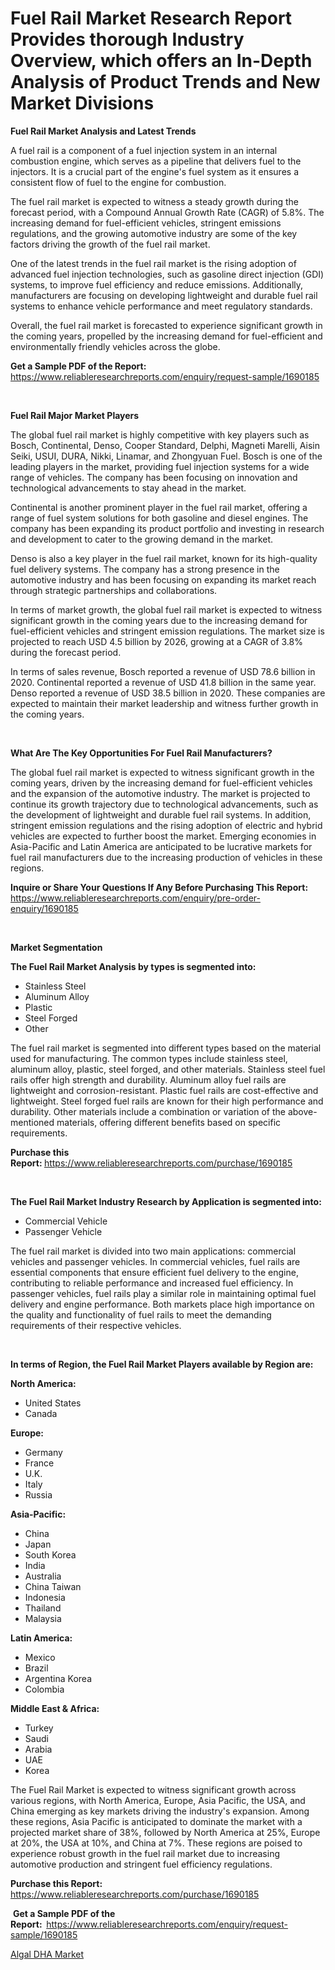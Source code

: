<p><h1>Fuel Rail Market Research Report Provides thorough Industry Overview, which offers an In-Depth Analysis of Product Trends and New Market Divisions</h1></p><p><strong>Fuel Rail Market Analysis and Latest Trends</strong></p>
<p><p>A fuel rail is a component of a fuel injection system in an internal combustion engine, which serves as a pipeline that delivers fuel to the injectors. It is a crucial part of the engine's fuel system as it ensures a consistent flow of fuel to the engine for combustion.</p><p>The fuel rail market is expected to witness a steady growth during the forecast period, with a Compound Annual Growth Rate (CAGR) of 5.8%. The increasing demand for fuel-efficient vehicles, stringent emissions regulations, and the growing automotive industry are some of the key factors driving the growth of the fuel rail market.</p><p>One of the latest trends in the fuel rail market is the rising adoption of advanced fuel injection technologies, such as gasoline direct injection (GDI) systems, to improve fuel efficiency and reduce emissions. Additionally, manufacturers are focusing on developing lightweight and durable fuel rail systems to enhance vehicle performance and meet regulatory standards.</p><p>Overall, the fuel rail market is forecasted to experience significant growth in the coming years, propelled by the increasing demand for fuel-efficient and environmentally friendly vehicles across the globe.</p></p>
<p><strong>Get a Sample PDF of the Report:&nbsp;</strong> <a href="https://www.reliableresearchreports.com/enquiry/request-sample/1690185">https://www.reliableresearchreports.com/enquiry/request-sample/1690185</a></p>
<p>&nbsp;</p>
<p><strong>Fuel Rail Major Market Players</strong></p>
<p><p>The global fuel rail market is highly competitive with key players such as Bosch, Continental, Denso, Cooper Standard, Delphi, Magneti Marelli, Aisin Seiki, USUI, DURA, Nikki, Linamar, and Zhongyuan Fuel. Bosch is one of the leading players in the market, providing fuel injection systems for a wide range of vehicles. The company has been focusing on innovation and technological advancements to stay ahead in the market.</p><p>Continental is another prominent player in the fuel rail market, offering a range of fuel system solutions for both gasoline and diesel engines. The company has been expanding its product portfolio and investing in research and development to cater to the growing demand in the market.</p><p>Denso is also a key player in the fuel rail market, known for its high-quality fuel delivery systems. The company has a strong presence in the automotive industry and has been focusing on expanding its market reach through strategic partnerships and collaborations.</p><p>In terms of market growth, the global fuel rail market is expected to witness significant growth in the coming years due to the increasing demand for fuel-efficient vehicles and stringent emission regulations. The market size is projected to reach USD 4.5 billion by 2026, growing at a CAGR of 3.8% during the forecast period.</p><p>In terms of sales revenue, Bosch reported a revenue of USD 78.6 billion in 2020. Continental reported a revenue of USD 41.8 billion in the same year. Denso reported a revenue of USD 38.5 billion in 2020. These companies are expected to maintain their market leadership and witness further growth in the coming years.</p></p>
<p>&nbsp;</p>
<p><strong>What Are The Key Opportunities For Fuel Rail Manufacturers?</strong></p>
<p><p>The global fuel rail market is expected to witness significant growth in the coming years, driven by the increasing demand for fuel-efficient vehicles and the expansion of the automotive industry. The market is projected to continue its growth trajectory due to technological advancements, such as the development of lightweight and durable fuel rail systems. In addition, stringent emission regulations and the rising adoption of electric and hybrid vehicles are expected to further boost the market. Emerging economies in Asia-Pacific and Latin America are anticipated to be lucrative markets for fuel rail manufacturers due to the increasing production of vehicles in these regions.</p></p>
<p><strong>Inquire or Share Your Questions If Any Before Purchasing This Report:</strong> <a href="https://www.reliableresearchreports.com/enquiry/pre-order-enquiry/1690185">https://www.reliableresearchreports.com/enquiry/pre-order-enquiry/1690185</a></p>
<p>&nbsp;</p>
<p><strong>Market Segmentation</strong></p>
<p><strong>The Fuel Rail Market Analysis by types is segmented into:</strong></p>
<p><ul><li>Stainless Steel</li><li>Aluminum Alloy</li><li>Plastic</li><li>Steel Forged</li><li>Other</li></ul></p>
<p><p>The fuel rail market is segmented into different types based on the material used for manufacturing. The common types include stainless steel, aluminum alloy, plastic, steel forged, and other materials. Stainless steel fuel rails offer high strength and durability. Aluminum alloy fuel rails are lightweight and corrosion-resistant. Plastic fuel rails are cost-effective and lightweight. Steel forged fuel rails are known for their high performance and durability. Other materials include a combination or variation of the above-mentioned materials, offering different benefits based on specific requirements.</p></p>
<p><strong>Purchase this Report:&nbsp;</strong><a href="https://www.reliableresearchreports.com/purchase/1690185">https://www.reliableresearchreports.com/purchase/1690185</a></p>
<p>&nbsp;</p>
<p><strong>The Fuel Rail Market Industry Research by Application is segmented into:</strong></p>
<p><ul><li>Commercial Vehicle</li><li>Passenger Vehicle</li></ul></p>
<p><p>The fuel rail market is divided into two main applications: commercial vehicles and passenger vehicles. In commercial vehicles, fuel rails are essential components that ensure efficient fuel delivery to the engine, contributing to reliable performance and increased fuel efficiency. In passenger vehicles, fuel rails play a similar role in maintaining optimal fuel delivery and engine performance. Both markets place high importance on the quality and functionality of fuel rails to meet the demanding requirements of their respective vehicles.</p></p>
<p>&nbsp;</p>
<p><strong>In terms of Region, the Fuel Rail Market Players available by Region are:</strong></p>
<p>
    <p> <strong> North America: </strong>
        <ul>
            <li>United States</li>
            <li>Canada</li>
        </ul>
        </p> 
    <p> <strong> Europe: </strong>
        <ul>
            <li>Germany</li>
            <li>France</li>
            <li>U.K.</li>
            <li>Italy</li>
            <li>Russia</li>
        </ul>
        </p> 
    <p> <strong> Asia-Pacific: </strong>
        <ul>
            <li>China</li>
            <li>Japan</li>
            <li>South Korea</li>
            <li>India</li>
            <li>Australia</li>
            <li>China Taiwan</li>
            <li>Indonesia</li>
            <li>Thailand</li>
            <li>Malaysia</li>
        </ul>
        </p> 
    <p> <strong> Latin America: </strong>
        <ul>
            <li>Mexico</li>
            <li>Brazil</li>
            <li>Argentina Korea</li>
            <li>Colombia</li>
        </ul>
        </p> 
    <p> <strong> Middle East & Africa: </strong>
        <ul>
            <li>Turkey</li>
            <li>Saudi</li>
            <li>Arabia</li>
            <li>UAE</li>
            <li>Korea</li>
        </ul>
    </p>
    </p>
<p><p>The Fuel Rail Market is expected to witness significant growth across various regions, with North America, Europe, Asia Pacific, the USA, and China emerging as key markets driving the industry's expansion. Among these regions, Asia Pacific is anticipated to dominate the market with a projected market share of 38%, followed by North America at 25%, Europe at 20%, the USA at 10%, and China at 7%. These regions are poised to experience robust growth in the fuel rail market due to increasing automotive production and stringent fuel efficiency regulations.</p></p>
<p><strong>Purchase this Report: </strong><a href="https://www.reliableresearchreports.com/purchase/1690185">https://www.reliableresearchreports.com/purchase/1690185</a></p>
<p>&nbsp;<strong>Get a Sample PDF of the Report:&nbsp;&nbsp;</strong><a href="https://www.reliableresearchreports.com/enquiry/request-sample/1690185">https://www.reliableresearchreports.com/enquiry/request-sample/1690185</a></p>
<p><strong></strong></p>
<p><p><a href="https://github.com/Alonsoolds3wq1d81czn8rbol/Market-Research-Report-List-1/blob/main/algal-dha-market.md">Algal DHA Market</a></p></p>